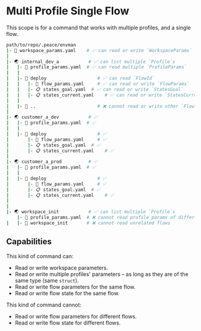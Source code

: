 # Multi Profile Single Flow

This scope is for a command that works with multiple profiles, and a single flow.

```bash
path/to/repo/.peace/envman
|- 📝 workspace_params.yaml    # ✅ can read or write `WorkspaceParams`
|
|- 🌏 internal_dev_a           # ✅ can list multiple `Profile`s
|   |- 📝 profile_params.yaml  # ✅ can read multiple `ProfileParams`
|   |
|   |- 🌊 deploy                   # ✅ can read `FlowId`
|   |   |- 📝 flow_params.yaml     # ✅ can read or write `FlowParams`
|   |   |- 📋 states_goal.yaml  # ✅ can read or write `StatesGoal`
|   |   |- 📋 states_current.yaml    # ✅ can read or write `StatesCurrentStored`
|   |
|   |- 🌊 ..                       # ❌ cannot read or write other `Flow` information
|
|- 🌏 customer_a_dev           # ✅
|   |- 📝 profile_params.yaml  # ✅
|   |
|   |- 🌊 deploy                   # ✅
|       |- 📝 flow_params.yaml     # ✅
|       |- 📋 states_goal.yaml  # ✅
|       |- 📋 states_current.yaml    # ✅
|
|- 🌏 customer_a_prod          # ✅
|   |- 📝 profile_params.yaml  # ✅
|   |
|   |- 🌊 deploy                   # ✅
|       |- 📝 flow_params.yaml     # ✅
|       |- 📋 states_goal.yaml  # ✅
|       |- 📋 states_current.yaml    # ✅
|
|
|- 🌏 workspace_init           # ✅ can list multiple `Profile`s
    |- 📝 profile_params.yaml  # ❌ cannot read profile params of different underlying type
|   |- 🌊 workspace_init       # ❌ cannot read unrelated flows
```

## Capabilities

This kind of command can:

* Read or write workspace parameters.
* Read or write multiple profiles' parameters &ndash; as long as they are of the same type (same `struct`).
* Read or write flow parameters for the same flow.
* Read or write flow state for the same flow.

This kind of command cannot:

* Read or write flow parameters for different flows.
* Read or write flow state for different flows.
